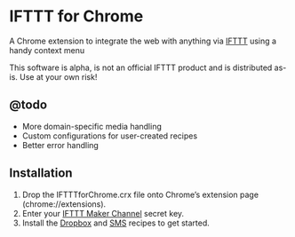 # IFTTT for Chrome

A Chrome extension to integrate the web with anything via [IFTTT](https://ifttt.com) using a handy context menu

This software is alpha, is not an official IFTTT product and is distributed as-is. Use at your own risk!

## @todo

- More domain-specific media handling
- Custom configurations for user-created recipes
- Better error handling

## Installation

1. Drop the IFTTTforChrome.crx file onto Chrome&rsquo;s extension page (chrome://extensions).
2. Enter your [IFTTT Maker Channel](https://ifttt.com/maker) secret key.
3. Install the [Dropbox](https://ifttt.com/view_embed_recipe/302073-ifttt-for-chrome-dropbox-media) and [SMS](https://ifttt.com/view_embed_recipe/302072-ifttt-for-chrome-sms) recipes to get started.

